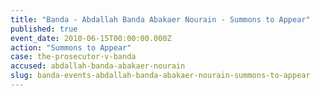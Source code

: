 ```yaml
---
title: "Banda - Abdallah Banda Abakaer Nourain - Summons to Appear"
published: true
event_date: 2010-06-15T00:00:00.000Z
action: "Summons to Appear"
case: the-prosecutor-v-banda
accused: abdallah-banda-abakaer-nourain
slug: banda-events-abdallah-banda-abakaer-nourain-summons-to-appear
---
```

